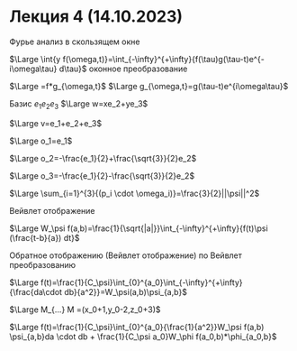 # Лекция 4 (14.10.2023)

Фурье анализ в скользящем окне

$\Large \int{y f(\omega,t)}=\int_{-\infty}^{+\infty}{f(\tau)g(\tau-t)e^{-i\omega\tau} d\tau}$
оконное преобразование

$\Large =f*g_{\omega,t}$
$\Large g_{\omega,t}=g(\tau-t)e^{i\omega\tau}$



Базис $e_1 e_2 e_3$
$\Large w=xe_2+ye_3$

$\Large v=e_1+e_2+e_3$

$\Large o_1=e_1$

$\Large o_2=-\frac{e_1}{2}+\frac{\sqrt{3}}{2}e_2$

$\Large o_3=-\frac{e_1}{2}-\frac{\sqrt{3}}{2}e_2$

$\Large \sum_{i=1}^{3}{(p_i \cdot \omega_i)}=\frac{3}{2}||\psi||^2$

Вейвлет отображение

$\Large W_\psi f(a,b)=\frac{1}{\sqrt{|a|}}\int_{-\infty}^{+\infty}{f(t)\psi (\frac{t-b}{a}) dt}$

Обратное отображению (Вейвлет отображение) по Вейвлет преобразованию 

$\Large f(t)=\frac{1}{C_\psi}\int_{0}^{a_0}\int_{-\infty}^{+\infty}{\frac{da\cdot db}{a^2}}=W_\psi(a,b)\psi_{a,b}$



$\Large M_{...} M =(x_0+1,y_0-2,z_0+3)$

$\Large f(t)=\frac{1}{C_\psi}\int_{0}^{a_0}{\frac{1}{a^2}}W_\psi f(a,b) \psi_{a,b}da \cdot db + \frac{1}{C_\psi a_0}W_\phi f(a_0,b)*\phi_{a_0,b}$

